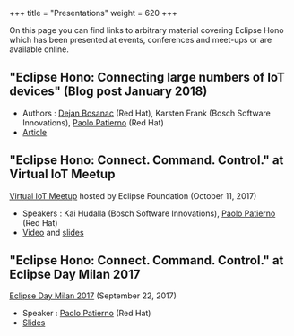 +++
title = "Presentations"
weight = 620
+++

On this page you can find links to arbitrary material covering Eclipse Hono which has been presented at events, conferences
and meet-ups or are available online.
<!--more-->

## "Eclipse Hono: Connecting large numbers of IoT devices" (Blog post January 2018)

* Authors : [Dejan Bosanac](https://twitter.com/dejanb) (Red Hat), Karsten Frank (Bosch Software Innovations), [Paolo Patierno](https://twitter.com/ppatierno) (Red Hat)
* [Article](https://blog.bosch-si.com/developer/eclipse-hono-connecting-large-numbers-of-iot-devices/)

## "Eclipse Hono: Connect. Command. Control." at Virtual IoT Meetup

[Virtual IoT Meetup](https://www.meetup.com/Virtual-IoT/events/242190258/) hosted by Eclipse Foundation (October 11, 2017)

* Speakers : Kai Hudalla (Bosch Software Innovations), [Paolo Patierno](https://twitter.com/ppatierno) (Red Hat)
* [Video](https://www.youtube.com/watch?v=VEXuz2bFSrE) and [slides](https://www.slideshare.net/paolopat/eclipse-hono-connect-command-control-80697771)

## "Eclipse Hono: Connect. Command. Control." at Eclipse Day Milan 2017

[Eclipse Day Milan 2017](https://eclipsedaymilano.com/) (September 22, 2017)

* Speaker : [Paolo Patierno](https://twitter.com/ppatierno) (Red Hat)
* [Slides](https://www.slideshare.net/paolopat/eclipse-hono-connect-command-control) 
 